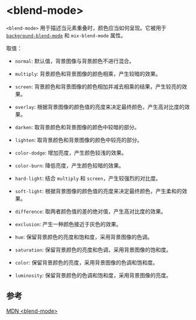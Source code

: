 # \<blend-mode\>

`<blend-mode>` 用于描述当元素重叠时，颜色应当如何呈现。它被用于 [`background-blend-mode`](/frontend/css/style/background.html#background-blend-mode-混合) 和 `mix-blend-mode` 属性。

取值：

- `normal`: 默认值，背景图像与背景颜色不进行混合。

- `multiply`: 背景颜色和背景图像的颜色相乘，产生较暗的效果。

- `screen`: 背景颜色和背景图像的颜色相加并减去相乘的结果，产生较亮的效果。

- `overlay`: 根据背景图像的颜色值的亮度来决定最终颜色，产生高对比度的效果。

- `darken`: 取背景颜色和背景图像的颜色中较暗的部分。

- `lighten`: 取背景颜色和背景图像的颜色中较亮的部分。

- `color-dodge`: 增加亮度，产生颜色较浅的效果。

- `color-burn`: 降低亮度，产生颜色较暗的效果。

- `hard-light`: 结合 `multiply` 和 `screen`，产生较强烈的对比度。

- `soft-light`: 根据背景图像的颜色值的亮度来决定最终颜色，产生柔和的效果。

- `difference`: 取两者颜色值的差的绝对值，产生高对比度的效果。

- `exclusion`: 产生一种颜色接近于灰色的效果。

- `hue`: 保留背景颜色的亮度和饱和度，采用背景图像的色调。

- `saturation`: 保留背景颜色的亮度和色调，采用背景图像的饱和度。

- `color`: 保留背景颜色的亮度，采用背景图像的色调和饱和度。

- `luminosity`: 保留背景颜色的色调和饱和度，采用背景图像的亮度。

## 参考

[MDN \<blend-mode\>](https://developer.mozilla.org/zh-CN/docs/Web/CSS/blend-mode)